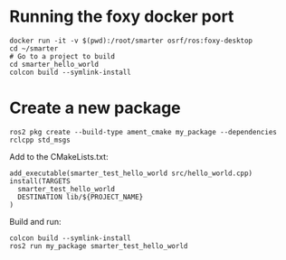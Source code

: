 # Running the foxy docker port

```
docker run -it -v $(pwd):/root/smarter osrf/ros:foxy-desktop 
cd ~/smarter
# Go to a project to build
cd smarter_hello_world
colcon build --symlink-install
```

# Create a new package

```
ros2 pkg create --build-type ament_cmake my_package --dependencies rclcpp std_msgs
```

Add to the CMakeLists.txt:

```
add_executable(smarter_test_hello_world src/hello_world.cpp)
install(TARGETS
  smarter_test_hello_world
  DESTINATION lib/${PROJECT_NAME}
)
```

Build and run:

```
colcon build --symlink-install
ros2 run my_package smarter_test_hello_world
```


